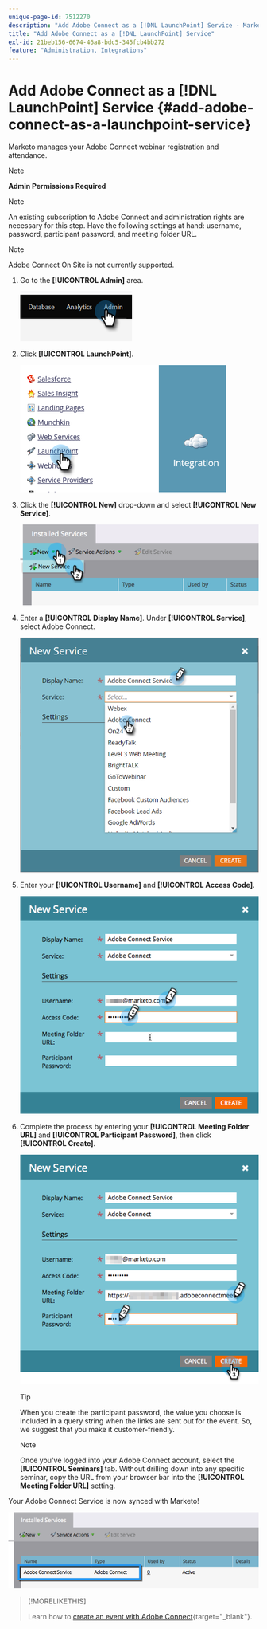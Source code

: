 ```yaml
---
unique-page-id: 7512270
description: "Add Adobe Connect as a [!DNL LaunchPoint] Service - Marketo Docs - Product Documentation"
title: "Add Adobe Connect as a [!DNL LaunchPoint] Service"
exl-id: 21beb156-6674-46a8-bdc5-345fcb4bb272
feature: "Administration, Integrations"
---
```

# Add Adobe Connect as a [!DNL LaunchPoint] Service {#add-adobe-connect-as-a-launchpoint-service}

Marketo manages your Adobe Connect webinar registration and attendance.

>[!NOTE]
>
>**Admin Permissions Required**

>[!NOTE]
>
>An existing subscription to Adobe Connect and administration rights are necessary for this step. Have the following settings at hand: username, password, participant password, and meeting folder URL.

>[!NOTE]
>
>Adobe Connect On Site is not currently supported.

1. Go to the **[!UICONTROL Admin]** area.

   ![](assets/add-adobe-connect-as-a-launchpoint-service-1.png)

1. Click **[!UICONTROL LaunchPoint]**.

   ![](assets/add-adobe-connect-as-a-launchpoint-service-2.png)

1. Click the **[!UICONTROL New]** drop-down and select **[!UICONTROL New Service]**.

   ![](assets/add-adobe-connect-as-a-launchpoint-service-3.png)

1. Enter a **[!UICONTROL Display Name]**. Under **[!UICONTROL Service]**, select Adobe Connect.

   ![](assets/add-adobe-connect-as-a-launchpoint-service-4.png)

1. Enter your **[!UICONTROL Username]** and **[!UICONTROL Access Code]**.

   ![](assets/add-adobe-connect-as-a-launchpoint-service-5.png)

1. Complete the process by entering your **[!UICONTROL Meeting Folder URL]** and **[!UICONTROL Participant Password]**, then click **[!UICONTROL Create]**.

   ![](assets/add-adobe-connect-as-a-launchpoint-service-6.png)

   >[!TIP]
   >
   >When you create the participant password, the value you choose is included in a query string when the links are sent out for the event. So, we suggest that you make it customer-friendly.

   >[!NOTE]
   >
   >Once you've logged into your Adobe Connect account, select the **[!UICONTROL Seminars]** tab. Without drilling down into any specific seminar, copy the URL from your browser bar into the **[!UICONTROL Meeting Folder URL]** setting.

Your Adobe Connect Service is now synced with Marketo!

   ![](assets/add-adobe-connect-as-a-launchpoint-service-7.png)

>[!MORELIKETHIS]
>
>Learn how to [create an event with Adobe Connect](/help/marketo/product-docs/demand-generation/events/create-an-event/create-an-event-with-adobe-connect.md){target="_blank"}.
